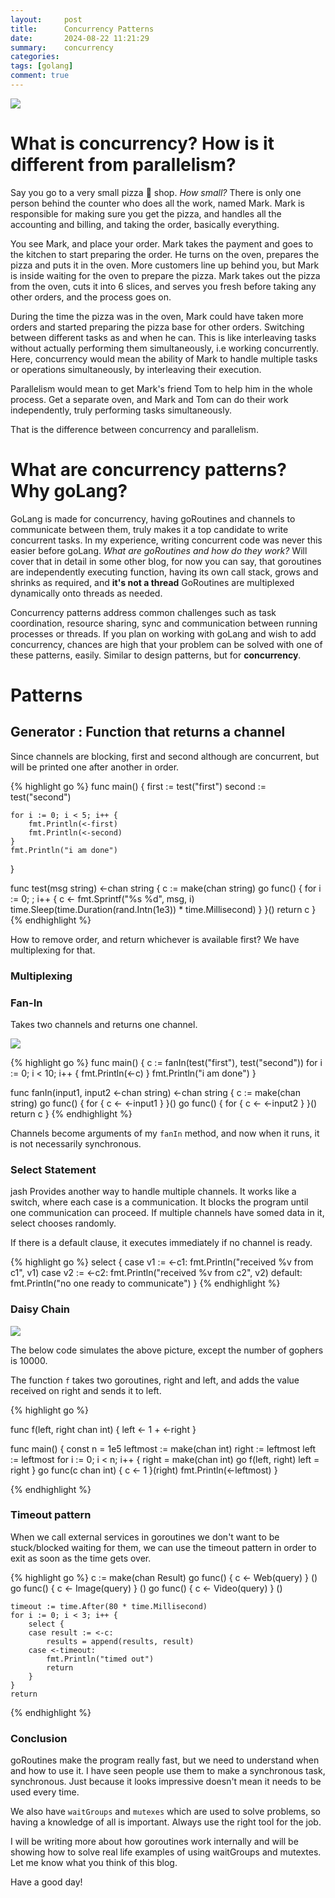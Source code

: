 ```yaml
---
layout:     post
title:      Concurrency Patterns
date:       2024-08-22 11:21:29
summary:    concurrency
categories: 
tags: [golang]
comment: true
---
```


![](../images/concurrency_patterns_cover.png)


# What is concurrency? How is it different from parallelism?

Say you go to a very small pizza 🍕 shop. *How small?* There is only one person behind the counter who does all the work, named Mark. Mark is responsible for making sure you get the pizza, and handles all the accounting and billing, and taking the order, basically everything. 

You see Mark, and place your order. Mark takes the payment and goes to the kitchen to start preparing the order. He turns on the oven, prepares the pizza and puts it in the oven. More customers line up behind you, but Mark is inside waiting for the oven to prepare the pizza. Mark takes out the pizza from the oven, cuts it into 6 slices, and serves you fresh before taking any other orders, and the process goes on. 


During the time the pizza was in the oven, Mark could have taken more orders and started preparing the pizza base for other orders. Switching between different tasks as and when he can. This is like interleaving tasks without actually performing them simultaneously, i.e working concurrently. Here, concurrency would mean the ability of Mark to handle multiple tasks or operations simultaneously, by interleaving their execution. 

Parallelism would mean to get Mark's friend Tom to help him in the whole process. Get a separate oven, and Mark and Tom can do their work independently, truly performing tasks simultaneously. 

That is the difference between concurrency and parallelism.

# What are concurrency patterns? Why goLang?

GoLang is made for concurrency, having goRoutines and channels to communicate between them, truly makes it a top candidate to write concurrent tasks. In my experience, writing concurrent code was never this easier before goLang. *What are goRoutines and how do they work?* Will cover that in detail in some other blog, for now you can say, that goroutines are independently executing function, having its own call stack, grows and shrinks as required, and **it's not a thread** GoRoutines are multiplexed dynamically onto threads as needed. 

Concurrency patterns address common challenges such as task coordination, resource sharing, sync and communication between running processes or threads. If you plan on working with goLang and wish to add concurrency, chances are high that your problem can be solved with one of these patterns, easily. Similar to design patterns, but for **concurrency**.



# Patterns

## Generator : Function that returns a channel

Since channels are blocking, first and second although are concurrent, but will be printed one after another in order.

{% highlight go %}
func main() {
    first := test("first")
    second := test("second")

    for i := 0; i < 5; i++ {
        fmt.Println(<-first)
        fmt.Println(<-second)
    }
    fmt.Println("i am done")
}

func test(msg string) <-chan string {
    c := make(chan string)
    go func() {
        for i := 0; ; i++ {
            c <- fmt.Sprintf("%s %d", msg, i)
            time.Sleep(time.Duration(rand.Intn(1e3)) * time.Millisecond)
        }
    }()
    return c
}
{% endhighlight %}

How to remove order, and return whichever is available first? We have multiplexing for that. 

### Multiplexing

### Fan-In
Takes two channels and returns one channel. 

![](../images/fan_in.png)

{% highlight go %}
func main() {
    c := fanIn(test("first"), test("second"))
    for i := 0; i < 10; i++ {
        fmt.Println(<-c)
    }
    fmt.Println("i am done")
}

func fanIn(input1, input2 <-chan string) <-chan string {
    c := make(chan string)
    go func() {
        for {
            c <- <-input1
        }
    }()
    go func() {
        for {
            c <- <-input2
        }
    }()
    return c
}
{% endhighlight %}

Channels become arguments of my `fanIn` method, and now when it runs, it is not necessarily synchronous.

### Select Statement

jash
Provides another way to handle multiple channels. It works like a switch, where each case is a communication. 
It blocks the program until one communication can proceed. If multiple channels have somed data in it, select chooses randomly. 

If there is a default clause, it executes immediately if no channel is ready.

{% highlight go %}
    select {
    case v1 := <-c1:
        fmt.Println("received %v from c1", v1)
    case v2 := <-c2:
        fmt.Println("received %v from c2", v2)
    default:
        fmt.Println("no one ready to communicate")
    }
{% endhighlight %}


### Daisy Chain
![](../images/daisy_chain.png)

The below code simulates the above picture, except the number of gophers is 10000. 

The function `f` takes two goroutines, right and left, and adds the value received on right and sends it to left. 

{% highlight go %}

func f(left, right chan int) {
    left <- 1 + <-right
}

func main() {
    const n = 1e5
    leftmost := make(chan int)
    right := leftmost
    left := leftmost
    for i := 0; i < n; i++ {
        right = make(chan int)
        go f(left, right)
        left = right
    }
    go func(c chan int) { c <- 1 }(right)
    fmt.Println(<-leftmost)
}

{% endhighlight %}



### Timeout pattern

When we call external services in goroutines we don't want to be stuck/blocked waiting for them, we can use the timeout pattern in order to exit as soon as the time gets over. 

 {% highlight go %}
 c := make(chan Result)
    go func() { c <- Web(query) } ()
    go func() { c <- Image(query) } ()
    go func() { c <- Video(query) } ()

    timeout := time.After(80 * time.Millisecond)
    for i := 0; i < 3; i++ {
        select {
        case result := <-c:
            results = append(results, result)
        case <-timeout:
            fmt.Println("timed out")
            return
        }
    }
    return
{% endhighlight %}

### Conclusion

goRoutines make the program really fast, but we need to understand when and how to use it. I have seen people use them to make a synchronous task, synchronous. Just because it looks impressive doesn't mean it needs to be used every time. 

We also have `waitGroups` and `mutexes` which are used to solve problems, so having a knowledge of all is important. Always use the right tool for the job.

I will be writing more about how goroutines work internally and will be showing how to solve real life examples of using waitGroups and mutextes. Let me know what you think of this blog.

Have a good day!









